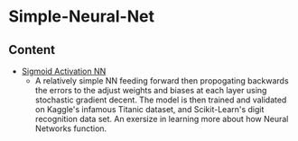 # Simple-Neural-Net

Content
- 
- [Sigmoid Activation NN](https://github.com/TheFoodForest/Simple-Neural-Net/blob/master/Sigmoid%20Activation%20NN.ipynb)
  -  A relatively simple NN feeding forward then propogating backwards the errors to the adjust weights and biases at each layer using stochastic gradient decent.  The model is then trained and validated on Kaggle's infamous Titanic dataset, and Scikit-Learn's digit recognition data set.  An exersize in learning more about how Neural Networks function.   
